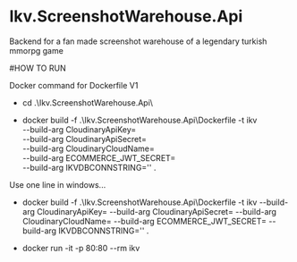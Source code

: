 # Ikv.ScreenshotWarehouse.Api

Backend for a fan made screenshot warehouse of a legendary turkish mmorpg game

#HOW TO RUN

Docker command for Dockerfile V1

- cd .\Ikv.ScreenshotWarehouse.Api\

- docker build -f .\Ikv.ScreenshotWarehouse.Api\Dockerfile -t ikv \
--build-arg CloudinaryApiKey= \
--build-arg CloudinaryApiSecret= \
--build-arg CloudinaryCloudName= \
--build-arg ECOMMERCE_JWT_SECRET= \
--build-arg IKVDBCONNSTRING='' .

Use one line in windows...

- docker build -f .\Ikv.ScreenshotWarehouse.Api\Dockerfile -t ikv --build-arg CloudinaryApiKey= --build-arg CloudinaryApiSecret= --build-arg CloudinaryCloudName= --build-arg ECOMMERCE_JWT_SECRET= --build-arg IKVDBCONNSTRING='' .


- docker run -it -p 80:80 --rm ikv